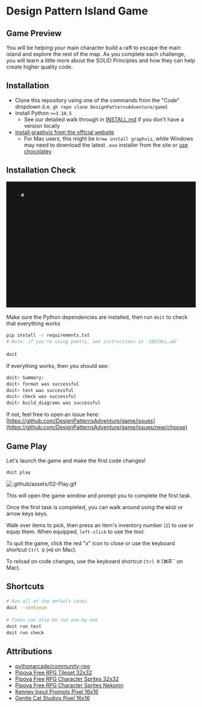 # Design Pattern Island Game

## Game Preview

You will be helping your main character build a raft to escape the main island and explore the rest of the map. As you complete each challenge, you will learn a little more about the SOLID Principles and how they can help create higher quality code.

## Installation

- Clone this repository using one of the commands from the "Code" dropdown (i.e. `gh repo clone DesignPatternsAdventure/game`)
- Install Python `>=3.10.5`
  - See our detailed walk through in [INSTALL.md](./INSTALL.md) if you don't have a version locally
- [Install graphviz from the official website](https://www.graphviz.org/download/)
  - For Mac users, this might be `brew install graphviz`, while Windows may need to download the latest `.exe` installer from the site or [use chocolatey](https://community.chocolatey.org/packages/graphviz)

## Installation Check

![.github/assets/01-install-vhs.gif](.github/assets/01-install-vhs.gif)

Make sure the Python dependencies are installed, then run `doit` to check that everything works

```sh
pip install -r requirements.txt
# Note: if you're using poetry, see instructions in 'INSTALL.md'

doit
````

If everything works, then you should see:

```sh
doit> Summary:
doit> format was successful
doit> test was successful
doit> check was successful
doit> build_diagrams was successful
````

If not, feel free to open an issue here: [https://github.com/DesignPatternsAdventure/game/issues](https://github.com/DesignPatternsAdventure/game/issues/new/choose)

## Game Play

Let's launch the game and make the first code changes!

```sh
doit play
````

![.github/assets/02-Play.gif](.github/assets/02-Play.gif)

This will open the game window and prompt you to complete the first task.

Once the first task is completed, you can walk around using the `WASD` or arrow keys keys.

Walk over items to pick, then press an item's inventory number (`1`) to use or equip them. When equipped, `left-click` to use the tool.

To quit the game, click the red "x" icon to close or use the keyboard shortcut `Ctrl Q` (`⌘Q` on Mac).

To reload on code changes, use the keyboard shortcut `Ctrl R` (⌘R`` on Mac).

## Shortcuts

```sh
# Run all of the default tasks
doit --continue

# Tasks can also be run one-by-one
doit run test
doit run check
```

## Attributions

* [pythonarcade/community-rpg](https://github.com/pythonarcade/community-rpg)
* [Pipoya Free RPG Tileset 32x32](https://pipoya.itch.io/pipoya-rpg-tileset-32x32)
* [Pipoya Free RPG Character Sprites 32x32](https://pipoya.itch.io/pipoya-free-rpg-character-sprites-32x32)
* [Pipoya Free RPG Character Sprites Nekonin](https://pipoya.itch.io/pipoya-free-rpg-character-sprites-nekonin)
* [Kenney Input Prompts Pixel 16x16](https://kenney.nl/assets/input-prompts-pixel-16)
* [Gentle Cat Studios Pixel 16x16](https://gentlecatstudio.itch.io/rpg-items)
